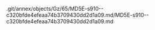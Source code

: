 .git/annex/objects/Gz/65/MD5E-s910--c320bfde4efeaa74b3709430dd2d1a09.md/MD5E-s910--c320bfde4efeaa74b3709430dd2d1a09.md
